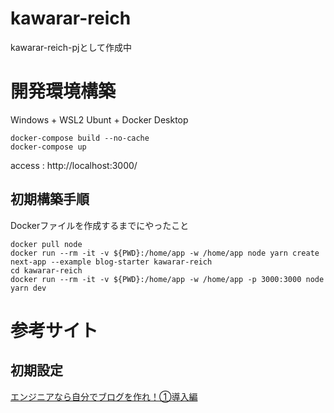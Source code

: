 # kawarar-reich
kawarar-reich-pjとして作成中

# 開発環境構築
Windows + WSL2 Ubunt + Docker Desktop

```
docker-compose build --no-cache
docker-compose up
```

access : http://localhost:3000/

## 初期構築手順
Dockerファイルを作成するまでにやったこと
```
docker pull node
docker run --rm -it -v ${PWD}:/home/app -w /home/app node yarn create next-app --example blog-starter kawarar-reich
cd kawarar-reich
docker run --rm -it -v ${PWD}:/home/app -w /home/app -p 3000:3000 node yarn dev
```

# 参考サイト
## 初期設定
[エンジニアなら自分でブログを作れ！①導入編](https://zenn.dev/miketako3/articles/9b2b1a9ec13901)

